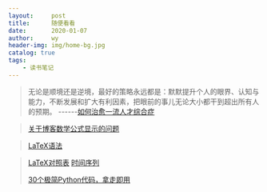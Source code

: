 ```yaml
---
layout:     post
title:      随便看看
date:       2020-01-07
author:     wy
header-img: img/home-bg.jpg
catalog: true
tags:
    - 读书笔记
---
```

> 无论是顺境还是逆境，最好的策略永远都是：默默提升个人的眼界、认知与能力，不断发展和扩大有利因素，把眼前的事儿无论大小都干到超出所有人的预期。
------[如何治愈一流人才综合症](http://guoze.me/how-to-save-best-talent.html)

> [关于博客数学公式显示的问题](https://zhuanlan.zhihu.com/p/36302775)

> [LaTeX语法](https://juejin.im/post/5a6721bd518825733201c4a2)

> [LaTeX对照表](https://github.com/mk43/BlogResource/blob/master/LaTex/LATEX%E6%95%B0%E5%AD%A6%E7%AC%A6%E5%8F%B7%E8%A1%A8.pdf)
> [时间序列](https://www.kaggle.com/c/favorita-grocery-sales-forecasting/discussion/47582)
> 
> [30个极简Python代码，拿走即用](https://mp.weixin.qq.com/s/HF4dkvWiDtWfZGFvKrmF8w)